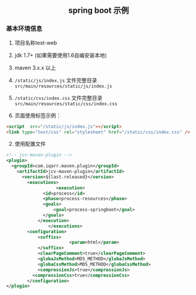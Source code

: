 ## <center>spring boot  示例

### 基本环境信息
1. 项目名称test-web
2. jdk 1.7+ (如果需要使用1.6自编安装本地)
3. maven 3.x.x 以上
4. `/static/js/index.js` 文件完整目录`src/main/resources/static/js/index.js`
5. `/static/css/index.css` 文件完整目录`src/main/resources/static/css/index.css`

1. 页面使用标签示例：
```html
<script  src="/static/js/index.js"></script>
<link type="text/css" rel="stylesheet" href="/static/css/index.css" />
```

2. 使用配置文件

```xml
<!-- jcv-maven-plugin -->
<plugin>
  <groupId>com.iqarr.maven.plugin</groupId>
    <artifactId>jcv-maven-plugin</artifactId>
      <version>${last.released}</version>
        <executions>
				   <execution>  
              <id>process</id>  
              <phase>process-resources</phase>  
              <goals>  
                  <goal>process-springboot</goal>                            
              </goals>  
            </execution>  
				</executions>
		<configuration>
			<suffixs>
						<param>html</param>
			</suffixs>
			<clearPageComment>true</clearPageComment>
			<globaJsMethod>MD5_METHOD</globaJsMethod>
			<globaCssMethod>MD5_METHOD</globaCssMethod>
			<compressionJs>true</compressionJs>
		  <compressionCss>true</compressionCss>
		</configuration>
</plugin>
```
